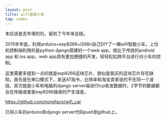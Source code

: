 ```yaml
---
layout: post
title: wifi智能小车
tag: codes
---
```


本应该是去年填的坑，留到了今年来总结。

2015年年底，利用arduino+esp8266+l298n自己DIY了一辆wifi智能小车。上位机控制端利用的是python django搭建的一个web app，相比于传统的android app 和 ios app，web app具有更加便捷的开发，轻轻松松跨平台进行对小车的控制。

这里需要多提到一点的就是esp8266这块芯片，貌似是我买的这块芯片存在缺陷，首先是在串口模式下，发送AT指令，比特率和淘宝卖家说的不在同一个波段，其次就是小车和电脑的django server端进行tcp收发数据时，2字节的数据都会在传输或者是esp8266接收时产生误差。

<a href="https://github.com/noneface/wifi_car">https://github.com/noneface/wifi_car</a>

已将小车的arduino和django server代码push到github上。